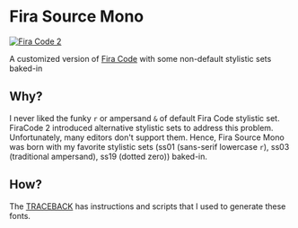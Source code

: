 # Fira Source Mono

[![Fira Code 2](https://img.shields.io/badge/FiraCode-2-blue.svg)](https://github.com/tonsky/FiraCode/releases/tag/2)

A customized version of [Fira Code](https://github.com/tonsky/FiraCode) with some non-default stylistic sets baked-in

## Why?

I never liked the funky `r` or ampersand `&` of default Fira Code stylistic set. FiraCode 2 introduced alternative stylistic sets to address this problem. Unfortunately, many editors don't support them. Hence, Fira Source Mono was born with my favorite stylistic sets (ss01 (sans-serif lowercase `r`), ss03 (traditional ampersand), ss19 (dotted zero)) baked-in.

## How?

The [TRACEBACK](./TRACEBACK.md) has instructions and scripts that I used to generate these fonts.
